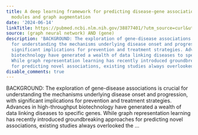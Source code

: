 ```yaml
---
title: A deep learning framework for predicting disease-gene associations with functional
  modules and graph augmentation
date: '2024-06-14'
linkTitle: https://pubmed.ncbi.nlm.nih.gov/38877401/?utm_source=curl&utm_medium=rss&utm_campaign=pubmed-2&utm_content=1x5bM_TNL8gjogAcnslpo2s2PbDe-61JVM2h9yowOYSiZ7Dkrt&fc=20220919211934&ff=20240615180832&v=2.18.0.post9+e462414
source: (graph neural network) AND (gene)
description: 'BACKGROUND: The exploration of gene-disease associations is crucial
  for understanding the mechanisms underlying disease onset and progression, with
  significant implications for prevention and treatment strategies. Advances in high-throughput
  biotechnology have generated a wealth of data linking diseases to specific genes.
  While graph representation learning has recently introduced groundbreaking approaches
  for predicting novel associations, existing studies always overlooked the ...'
disable_comments: true
---
```

BACKGROUND: The exploration of gene-disease associations is crucial for understanding the mechanisms underlying disease onset and progression, with significant implications for prevention and treatment strategies. Advances in high-throughput biotechnology have generated a wealth of data linking diseases to specific genes. While graph representation learning has recently introduced groundbreaking approaches for predicting novel associations, existing studies always overlooked the ...
